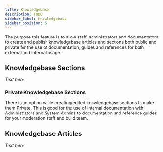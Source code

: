 ```yaml
---
title: Knowledgebase
description: TODO
sidebar_label: Knowledgebase
sidebar_position: 5
---
```


The purpose this feature is to allow staff, administrators and documentators to create and publish knowledgebase articles and sections both public and private for the use of documentation, guides and references for both external and internal usage.

## Knowledgebase Sections
*Text here*

### Private Knowledgebase Sections
There is an option while creating/edited knowledgebase sections to make them Private. This is good for the use of internal documentation with Administrators and System Admins to documentation and reference guides for your moderation staff and build team.

## Knowledgebase Articles
*Text here*